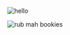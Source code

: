 ![hello](https://media.giphy.com/media/DvMHwFYLVHlZe/giphy.gif)

![rub mah bookies](https://media.giphy.com/media/fm4WhPMzu9hRK/giphy.gif)
